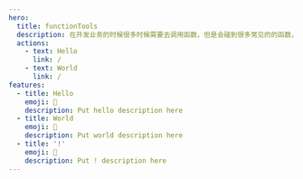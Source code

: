 ```yaml
---
hero:
  title: functionTools
  description: 在开发业务的时候很多时候需要去调用函数，但是会碰到很多常见的的函数，所以我把它总结起来，在项目中使用npm包的形式去按需引入函数，它能极大的提高我们开发效率
  actions:
    - text: Hello
      link: /
    - text: World
      link: /
features:
  - title: Hello
    emoji: 💎
    description: Put hello description here
  - title: World
    emoji: 🌈
    description: Put world description here
  - title: '!'
    emoji: 🚀
    description: Put ! description here
---
```



